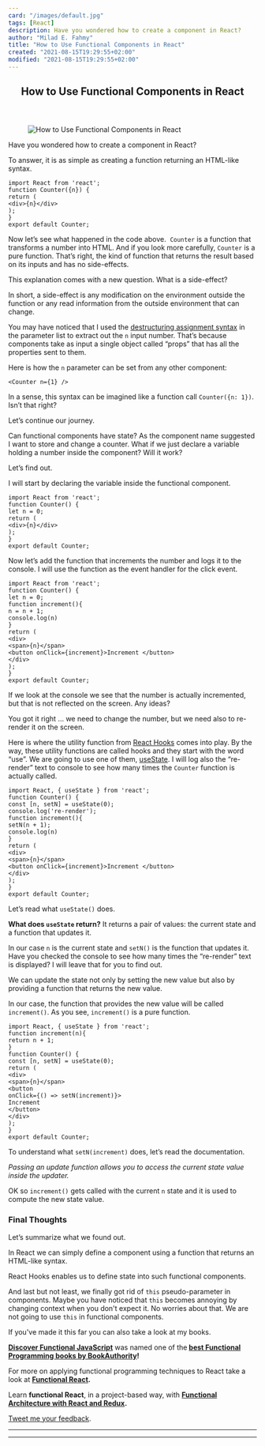 ```yaml
---
card: "/images/default.jpg"
tags: [React]
description: Have you wondered how to create a component in React?
author: "Milad E. Fahmy"
title: "How to Use Functional Components in React"
created: "2021-08-15T19:29:55+02:00"
modified: "2021-08-15T19:29:55+02:00"
---
```

<div class="site-wrapper">
<main id="site-main" class="site-main outer">
<div class="inner">
<article class="post-full post tag-react tag-react-hooks tag-functional-programming tag-javascript ">
<header class="post-full-header">
<h1 class="post-full-title">How to Use Functional Components in React</h1>
</header>
<figure class="post-full-image">
<picture>
<source media="(max-width: 700px)" sizes="1px" srcset="data:image/gif;base64,R0lGODlhAQABAIAAAAAAAP///yH5BAEAAAAALAAAAAABAAEAAAIBRAA7 1w">
<source media="(min-width: 701px)" sizes="(max-width: 800px) 400px,
(max-width: 1170px) 700px,
1400px" srcset="/news/content/images/size/w300/2020/05/kelvyn-ornettte-sol-marte-86DcFWVMp0g-unsplash.jpg 300w,
/news/content/images/size/w600/2020/05/kelvyn-ornettte-sol-marte-86DcFWVMp0g-unsplash.jpg 600w,
/news/content/images/size/w1000/2020/05/kelvyn-ornettte-sol-marte-86DcFWVMp0g-unsplash.jpg 1000w,
/news/content/images/size/w2000/2020/05/kelvyn-ornettte-sol-marte-86DcFWVMp0g-unsplash.jpg 2000w">
<img onerror="this.style.display='none'" src="/news/content/images/size/w2000/2020/05/kelvyn-ornettte-sol-marte-86DcFWVMp0g-unsplash.jpg" alt="How to Use Functional Components in React">
</picture>
</figure>
<section class="post-full-content">
<div class="post-content">
<p>Have you wondered how to create a component in React? </p>
<p>To answer, it is as simple as creating a function returning an HTML-like syntax.</p><pre><code class="language-js">import React from 'react';
function Counter({n}) {
return (
&lt;div&gt;{n}&lt;/div&gt;
);
}
export default Counter;</code></pre>
<p>Now let’s see what happened in the code above. &nbsp;<code>Counter</code> is a function that transforms a number into HTML. And if you look more carefully, <code>Counter</code> is a pure function. That’s right, the kind of function that returns the result based on its inputs and has no side-effects. </p>
<p>This explanation comes with a new question. What is a side-effect?</p>
<p>In short, a side-effect is any modification on the environment outside the function or any read information from the outside environment that can change.</p>
<p>You may have noticed that I used the <a href="https://developer.mozilla.org/en-US/docs/Web/JavaScript/Reference/Operators/Destructuring_assignment" rel="noopener nofollow">destructuring assignment syntax</a> in the parameter list to extract out the <code>n</code> input number. That’s because components take as input a single object called “props” that has all the properties sent to them. </p>
<p>Here is how the <code>n</code> parameter can be set from any other component:</p><pre><code class="language-js">&lt;Counter n={1} /&gt;</code></pre>
<p>In a sense, this syntax can be imagined like a function call <code>Counter({n: 1})</code>. Isn’t that right?</p>
<p>Let’s continue our journey.</p>
<p>Can functional components have state? As the component name suggested I want to store and change a counter. What if we just declare a variable holding a number inside the component? Will it work?</p>
<p>Let’s find out.</p>
<p>I will start by declaring the variable inside the functional component.</p><pre><code class="language-js">import React from 'react';
function Counter() {
let n = 0;
return (
&lt;div&gt;{n}&lt;/div&gt;
);
}
export default Counter;</code></pre>
<p>Now let’s add the function that increments the number and logs it to the console. I will use the function as the event handler for the click event.</p><pre><code class="language-js">import React from 'react';
function Counter() {
let n = 0;
function increment(){
n = n + 1;
console.log(n)
}
return (
&lt;div&gt;
&lt;span&gt;{n}&lt;/span&gt;
&lt;button onClick={increment}&gt;Increment &lt;/button&gt;
&lt;/div&gt;
);
}
export default Counter;</code></pre>
<p>If we look at the console we see that the number is actually incremented, but that is not reflected on the screen. Any ideas?</p>
<p>You got it right … we need to change the number, but we need also to re-render it on the screen.</p>
<p>Here is where the utility function from <a href="https://reactjs.org/docs/hooks-intro.html" rel="noopener nofollow">React Hooks</a> comes into play. By the way, these utility functions are called hooks and they start with the word “use”. We are going to use one of them, <a href="https://reactjs.org/docs/hooks-state.html" rel="noopener nofollow">useState</a>. I will log also the “re-render” text to console to see how many times the <code>Counter</code> function is actually called.</p><pre><code class="language-js">import React, { useState } from 'react';
function Counter() {
const [n, setN] = useState(0);
console.log('re-render');
function increment(){
setN(n + 1);
console.log(n)
}
return (
&lt;div&gt;
&lt;span&gt;{n}&lt;/span&gt;
&lt;button onClick={increment}&gt;Increment &lt;/button&gt;
&lt;/div&gt;
);
}
export default Counter;</code></pre>
<p>Let’s read what <code>useState()</code> does.</p>
<p><strong><strong>What does </strong></strong><code><strong><strong>useState</strong></strong></code><strong><strong> return?</strong></strong> It returns a pair of values: the current state and a function that updates it.</p>
<p>In our case <code>n</code> is the current state and <code>setN()</code> is the function that updates it. Have you checked the console to see how many times the “re-render” text is displayed? I will leave that for you to find out.</p>
<p>We can update the state not only by setting the new value but also by providing a function that returns the new value.</p>
<p>In our case, the function that provides the new value will be called <code>increment()</code>. As you see, <code>increment()</code> is a pure function.</p><pre><code class="language-js">import React, { useState } from 'react';
function increment(n){
return n + 1;
}
function Counter() {
const [n, setN] = useState(0);
return (
&lt;div&gt;
&lt;span&gt;{n}&lt;/span&gt;
&lt;button
onClick={() =&gt; setN(increment)}&gt;
Increment
&lt;/button&gt;
&lt;/div&gt;
);
}
export default Counter;</code></pre>
<p>To understand what <code>setN(increment)</code> does, let’s read the documentation.</p>
<p><em><em>Passing an update function allows you to access the current state value inside the updater.</em></em></p>
<p>OK so <code>increment()</code> gets called with the current <code>n</code> state and it is used to compute the new state value.</p>
<h1 id="final-thoughts">Final Thoughts</h1>
<p>Let’s summarize what we found out.</p>
<p>In React we can simply define a component using a function that returns an HTML-like syntax.</p>
<p>React Hooks enables us to define state into such functional components.</p>
<p>And last but not least, we finally got rid of <code>this</code> pseudo-parameter in components. Maybe you have noticed that <code>this</code> becomes annoying by changing context when you don't expect it. No worries about that. We are not going to use <code>this</code> in functional components.</p>
<p>If you've made it this far you can also take a look at my books.</p>
<p><a href="https://read.amazon.com/kp/embed?asin=B07PBQJYYG&amp;preview=newtab&amp;linkCode=kpe&amp;ref_=cm_sw_r_kb_dp_cm5KCbE5BDJGE" rel="noopener nofollow"><strong><strong>Discover Functional JavaScript</strong></strong></a> was named one of the<strong><strong> </strong></strong><a href="https://bookauthority.org/books/best-functional-programming-books" rel="noopener nofollow"><strong><strong>best Functional Programming books by BookAuthority</strong></strong></a><strong><strong>!</strong></strong></p>
<p>For more on applying functional programming techniques to React take a look at <strong><strong><a href="https://www.amazon.com/dp/B088FZQ1XN">Functional React</a>.</strong></strong></p>
<p>Learn <strong><strong>functional React</strong></strong>, in a project-based way, with <a href="https://read.amazon.com/kp/embed?asin=B0846NRJYR&amp;preview=newtab&amp;linkCode=kpe&amp;ref_=cm_sw_r_kb_dp_o.hlEbDD02JB2" rel="noopener nofollow"><strong><strong>Functional Architecture with React and Redux</strong></strong></a><strong><strong>.</strong></strong></p>
<p><a href="https://twitter.com/cristi_salcescu">Tweet me your feedback</a>.</p>
</div>
<hr>
<hr>
</section>
</article>
</div>
</main>
</div>
<!-- Google Tag Manager (noscript) -->
<!-- End Google Tag Manager (noscript) -->
